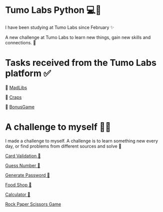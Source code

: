 # Tumo Labs Python 💻🐍

I have been studying at Tumo Labs since February ✨

A new challenge at Tumo Labs to learn new things, gain new skills and connections. 🚀

# Tasks received from the Tumo Labs platform ✅

🔵 [MadLibs](https://github.com/RozaKerobyan/TumoLabsPython/tree/master/MadLibs)

🔵 [Craps](https://github.com/RozaKerobyan/TumoLabsPython/tree/master/Craps)

🔵 [BonusGame](https://github.com/RozaKerobyan/TumoLabsPython/tree/master/BonusGame)

# A challenge to myself 👩‍🚀

I made a challenge to myself. A challenge is to learn something new every day, or find problems from different sources and solve 🧩

[Card Validation 🔗](https://github.com/RozaKerobyan/TumoLabsPython/tree/master/card_validation)

[Guess Number 🔗](https://github.com/RozaKerobyan/TumoLabsPython/tree/master/guess_number)

[Generate Password 🔗](https://github.com/RozaKerobyan/TumoLabsPython/tree/master/generate_password)

[Food Shop 🔗](https://github.com/RozaKerobyan/TumoLabsPython/tree/master/food_shop)

[Calculator 🔗](https://github.com/RozaKerobyan/TumoLabsPython/tree/master/calculator)

[Rock Paper Scissors Game](https://github.com/RozaKerobyan/TumoLabsPython/tree/master/rock_paper_scissors)

